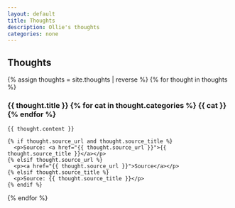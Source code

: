 ```yaml
---
layout: default
title: Thoughts
description: Ollie's thoughts
categories: none
---
```


## Thoughts

{% assign thoughts = site.thoughts | reverse %}
{% for thought in thoughts %}
  <div class="thought">
    <h3>
      {{ thought.title }}
      {% for cat in thought.categories %}
        <span class="skill skill-expert">{{ cat }}</span>
      {% endfor %}
    </h3>

    {{ thought.content }}

    {% if thought.source_url and thought.source_title %}
      <p>Source: <a href="{{ thought.source_url }}">{{ thought.source_title }}</a></p>
    {% elsif thought.source_url %}
      <p><a href="{{ thought.source_url }}">Source</a></p>
    {% elsif thought.source_title %}
      <p>Source: {{ thought.source_title }}</p>
    {% endif %}
  </div>
{% endfor %}
